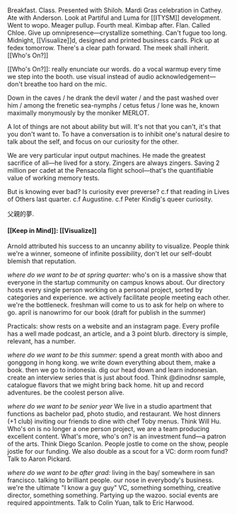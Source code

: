 Breakfast. Class. Presented with Shiloh. Mardi Gras celebration in Cathey. Ate with Anderson. Look at Partiful and Luma for [[ITYSM]] development. Went to wopo. Meager pullup. Fourth meal. Kimbap after. Flan. Called Chloe. Give up omnipresence—crystallize something. Can't fugue too long. Midnight, [[Visualize]]d, designed and printed business cards.  Pick up at fedex tomorrow. There's a clear path forward. The meek shall inherit. [[Who's On?]]

[[Who's On?]]: really enunciate our words. do a vocal warmup every time we step into the booth. use visual instead of audio acknowledgement—don't breathe too hard on the mic.

Down in the caves / he drank the devil water / and the past washed over him / among the frenetic sea-nymphs / cetus fetus / lone was he, known maximally monymously by the moniker MERLOT.

A lot of things are not about ability but will. It's not that you can't, it's that you don't want to. To have a conversation is to inhibit one's natural desire to talk about the self, and focus on our curiosity for the other. 

We are very particular input output machines.
He made the greatest sacrifice of all—he lived for a story. 
Zingers are always zingers. Saving 2 million per cadet at the Pensacola flight school—that's the quantifiable value of working memory tests.

But is knowing ever bad? Is curiosity ever preverse? c.f that reading in Lives of Others last quarter. c.f Augustine. c.f Peter Kindig's queer curiosity.

父親的夢.

####  [[Keep in Mind]]:  [[Visualize]]
Arnold attributed his success to an uncanny ability to visualize.
People think we're a winner, someone of infinite possibility, don't let our self-doubt blemish that reputation.

*where do we want to be at spring quarter:*
who's on is a massive show that everyone in the startup community on campus knows about. 
Our directory hosts every single person working on a personal project, sorted by categories and experience. 
we actively facilitate people meeting each other. we're the bottleneck. freshman will come to us to ask for help on where to go. 
april is nanowrimo for our book (draft for publish in the summer)

Practicals: show rests on a website and an instagram page.
Every profile has a well made podcast, an article, and a 3 point blurb.
directory is simple, relevant, has a number.

*where do we want to be this summer:*
spend a great month with aboo and gonggong in hong kong. 
we write down everything about them, make a book.
then we go to indonesia. dig our head down and learn indonesian.
create an interview series that is just about food. Think @dinodnsr
sample, catalogue flavors that we might bring back home. 
hit up and record adventures. be the coolest person alive.

*where do we want to be senior year*
We live in a studio apartment that functions as bachelor pad, photo studio, and restaurant. 
We host dinners (+1 club) inviting our friends to dine with chef Toby menus. Think Will Hu.
Who's on is no longer a one person project, we are a team producing excellent content. 
What's more, who's on? is an investment fund—a patron of the arts. Think Diego Scanlon.
People jostle to come on the show, people jostle for our funding. 
We also double as a scout for a VC: dorm room fund? Talk to Aaron Pickard. 

*where do we want to be after grad:*
living in the bay/ somewhere in san francisco. talking to brilliant people. 
our nose in everybody's business. we're the ultimate "I know a guy guy"
VC, something something, creative director, something something.
Partying up the wazoo. social events are required appointments.
Talk to Colin Yuan, talk to Eric Harwood.
